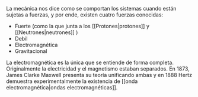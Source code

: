 
La mecánica nos dice como se comportan los sistemas cuando están sujetas a fuerzas, y por ende, existen cuatro fuerzas conocidas: 

- Fuerte (como la que junta a los [[Protones|protones]] y [[Neutrones|neutrones]] )
- Debil 
- Electromagnética 
- Gravitacional 

La electromagnética es la única que se entiende de forma completa. Originalmente la electricidad y el magnetismo estaban separados. En 1873, James Clarke Maxwell presenta su teoría unificando ambas y en 1888 Hertz demuestra experimentalmente la existencia de [[onda electromagnética|ondas electromagnéticas]]. 